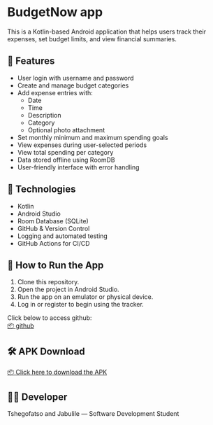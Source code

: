 # BudgetNow app

This is a Kotlin-based Android application that helps users track their expenses, set budget limits, and view financial summaries.

## 📱 Features

- User login with username and password
- Create and manage budget categories
- Add expense entries with:
    - Date
    - Time
    - Description
    - Category
    - Optional photo attachment
- Set monthly minimum and maximum spending goals
- View expenses during user-selected periods
- View total spending per category
- Data stored offline using RoomDB
- User-friendly interface with error handling

## 📂 Technologies

- Kotlin
- Android Studio
- Room Database (SQLite)
- GitHub & Version Control
- Logging and automated testing
- GitHub Actions for CI/CD

## 🚀 How to Run the App

1. Clone this repository.
2. Open the project in Android Studio.
3. Run the app on an emulator or physical device.
4. Log in or register to begin using the tracker.

Click below to access github:  
[📦 github](https://github.com/Jabulile24/BudgetNow)
## 🛠 APK Download

[📦 Click here to download the APK](https://github.com/Jabulile24/BudgetNow/releases/tag/V.1.0)


## 👩‍💻 Developer

Tshegofatso and Jabulile — Software Development Student  


